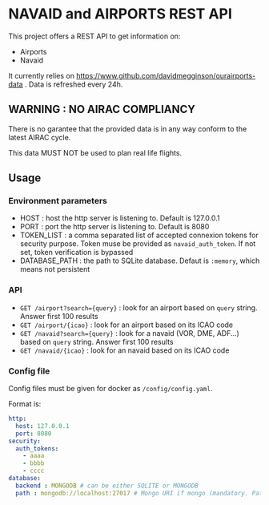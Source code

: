 # NAVAID and  AIRPORTS REST API

This project offers a REST API to get information on:

- Airports
- Navaid

It currently relies on <https://www.github.com/davidmegginson/ourairports-data> .
Data is refreshed every 24h.

## WARNING : NO AIRAC COMPLIANCY

There is no garantee that the provided data is in any way conform to the latest AIRAC cycle.

This data MUST NOT be used to plan real life flights.

## Usage

### Environment parameters

- HOST : host the http server is listening to. Default is 127.0.0.1
- PORT : port the http server is listening to. Default is 8080
- TOKEN_LIST : a comma separated list of accepted connexion tokens for security purpose. Token muse be provided as ```navaid_auth_token```. If not set, token verification is bypassed
- DATABASE_PATH : the path to SQLite database. Defaut is ```:memory```, which means not persistent

### API

- ```GET /airport?search={query}``` : look for an airport based on ```query``` string. Answer first 100 results
- ```GET /airport/{icao}``` : look for an airport based on its ICAO code
- ```GET /navaid?search={query}``` : look for a navaid (VOR, DME, ADF...) based on ```query``` string. Answer first 100 results
- ```GET /navaid/{icao}``` : look for an navaid based on its ICAO code

### Config file

Config files must be given for docker as ```/config/config.yaml```.

Format is:

```yaml
http:
  host: 127.0.0.1
  port: 8080
security:
  auth_tokens:
    - aaaa
    - bbbb
    - cccc
database:
  backend : MONGODB # can be either SQLITE or MONGODB
  path : mongodb://localhost:27017 # Mongo URI if mongo (mandatory. Path to sqlite file if sqlite. If sqlite and no path, memory is used
```

